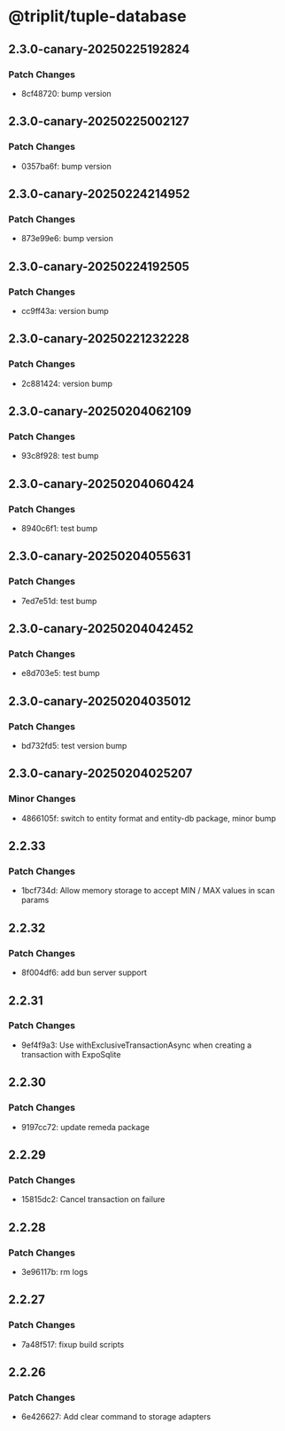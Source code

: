 # @triplit/tuple-database

## 2.3.0-canary-20250225192824

### Patch Changes

- 8cf48720: bump version

## 2.3.0-canary-20250225002127

### Patch Changes

- 0357ba6f: bump version

## 2.3.0-canary-20250224214952

### Patch Changes

- 873e99e6: bump version

## 2.3.0-canary-20250224192505

### Patch Changes

- cc9ff43a: version bump

## 2.3.0-canary-20250221232228

### Patch Changes

- 2c881424: version bump

## 2.3.0-canary-20250204062109

### Patch Changes

- 93c8f928: test bump

## 2.3.0-canary-20250204060424

### Patch Changes

- 8940c6f1: test bump

## 2.3.0-canary-20250204055631

### Patch Changes

- 7ed7e51d: test bump

## 2.3.0-canary-20250204042452

### Patch Changes

- e8d703e5: test bump

## 2.3.0-canary-20250204035012

### Patch Changes

- bd732fd5: test version bump

## 2.3.0-canary-20250204025207

### Minor Changes

- 4866105f: switch to entity format and entity-db package, minor bump

## 2.2.33

### Patch Changes

- 1bcf734d: Allow memory storage to accept MIN / MAX values in scan params

## 2.2.32

### Patch Changes

- 8f004df6: add bun server support

## 2.2.31

### Patch Changes

- 9ef4f9a3: Use withExclusiveTransactionAsync when creating a transaction with ExpoSqlite

## 2.2.30

### Patch Changes

- 9197cc72: update remeda package

## 2.2.29

### Patch Changes

- 15815dc2: Cancel transaction on failure

## 2.2.28

### Patch Changes

- 3e96117b: rm logs

## 2.2.27

### Patch Changes

- 7a48f517: fixup build scripts

## 2.2.26

### Patch Changes

- 6e426627: Add clear command to storage adapters
